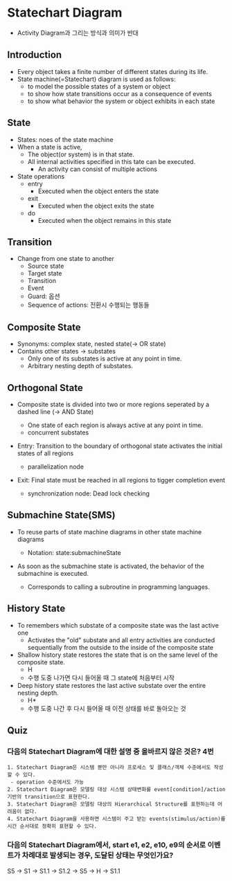 # Statechart Diagram

- Activity Diagram과 그리는 방식과 의미가 반대

## Introduction
- Every object takes a finite number of different states during its life.
- State machine(=Statechart) diagram is used as follows:
  - to model the possible states of a system or object
  - to show how state transitions occur as a consequence of events
  - to show what behavior the system or object exhibits in each state

## State

- States: noes of the state machine
- When a state is active,
  - The object(or system) is in that state.
  - All internal activities specified in this tate can be executed.
    - An activity can consist of multiple actions
- State operations
  - entry
    - Executed when the object enters the state
  - exit
    - Executed when the object exits the state
  - do
    - Executed when the object remains in this state

## Transition

- Change from one state to another
  - Source state
  - Target state
  - Transition
  - Event
  - Guard: 옵션
  - Sequence of actions: 전환시 수행되는 행동들

## Composite State

- Synonyms: complex state, nested state(-> OR state)
- Contains other states -> substates
  - Only one of its substates is active at any point in time.
  - Arbitrary nesting depth of substates.

## Orthogonal State
- Composite state is divided into two or more regions seperated by a dashed line (-> AND State)
  - One state of each region is always active at any point in time.
  - concurrent substates

- Entry: Transition to the boundary of orthogonal state activates the initial states of all regions
  - parallelization node
- Exit: Final state must be reached in all regions to tigger completion event
  - synchronization node: Dead lock checking

## Submachine State(SMS)
- To reuse parts of state machine diagrams in other state machine diagrams
  - Notation: state:submachineState

- As soon as the submachine state is activated, the behavior of the submachine is executed.
  - Corresponds to calling a subroutine in programming languages.

## History State
- To remembers which substate of a composite state was the last active one
  - Activates the "old" substate and all entry activities are conducted sequentially from the outside to the inside of the composite state
- Shallow history state restores the state that is on the same level of the composite state.
  - H
  - 수행 도중 나가면 다시 들어올 때 그 state에 처음부터 시작
- Deep history state restores the last active substate over the entire nesting depth.
  - H*
  - 수행 도중 나간 후 다시 들어올 때 이전 상태를 바로 돌아오는 것

## Quiz

### 다음의 Statechart Diagram에 대한 설명 중 올바르지 않은 것은? 4번

```
1. Statechart Diagram은 시스템 뿐만 아니라 프로세스 및 클래스/객체 수준에서도 작성할 수 있다.
 - operation 수준에서도 가능
2. Statechart Diagram은 모델링 대상 시스템 상태변화를 event[condition]/action 기반의 transition으로 표현한다.
3. Statechart Diagram은 모델링 대상의 Hierarchical Structure를 표현하는데 어려움이 없다.
4. Statechart Diagram을 사용하면 시스템이 주고 받는 events(stimulus/action)를 시간 순서대로 정확히 표현할 수 있다.
```

### 다음의 Statechart Diagram에서, start e1, e2, e10, e9의 순서로 이벤트가 차례대로 발생되는 경우, 도달된 상태는 무엇인가요?

S5 -> S1 -> S1.1 -> S1.2 -> S5 -> H -> S1.1